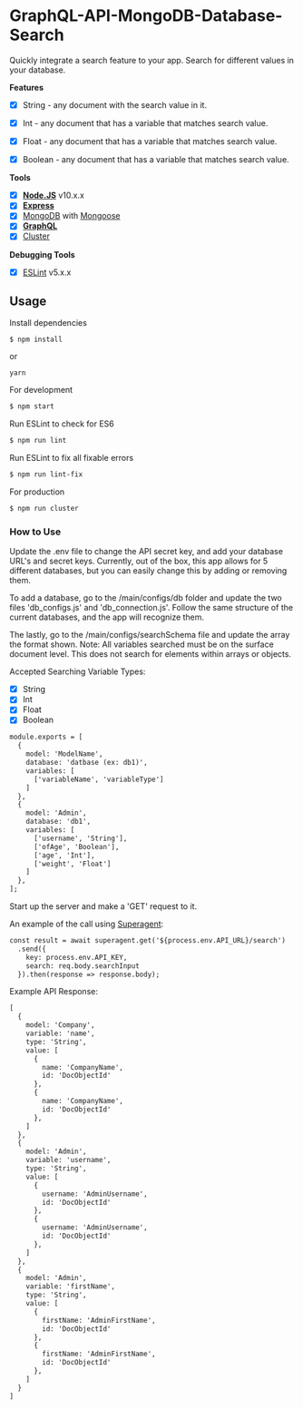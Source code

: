 # GraphQL-API-MongoDB-Database-Search
Quickly integrate a search feature to your app. Search for different values in your database.

**Features**
* [x] String - any document with the search value in it.
* [x] Int - any document that has a variable that matches search value.
* [x] Float - any document that has a variable that matches search value.
* [x] Boolean - any document that has a variable that matches search value.


**Tools**
* [x] **[Node.JS](https://nodejs.org)** v10.x.x
* [x] **[Express](https://github.com/expressjs/express)**
* [x] [MongoDB](https://www.mongodb.com/) with [Mongoose](https://github.com/Automattic/mongoose)
* [x] **[GraphQL](http://graphql.org/)**
* [x] [Cluster](https://nodejs.org/api/cluster.html)

**Debugging Tools**
* [x] [ESLint](https://eslint.org/) v5.x.x

## Usage

Install dependencies
```
$ npm install
```
or
```
yarn
```

For development
```bash
$ npm start
```

Run ESLint to check for ES6
```bash
$ npm run lint
```

Run ESLint to fix all fixable errors
```bash
$ npm run lint-fix
```

For production
```bash
$ npm run cluster
```

### How to Use

Update the .env file to change the API secret key, and add your database URL's and secret keys. Currently, out of the box, this app allows for 5 different databases, but you can easily change this by adding or removing them. 

To add a database, go to the /main/configs/db folder and update the two files 'db_configs.js' and 'db_connection.js'. Follow the same structure of the current databases, and the app will recognize them.

The lastly, go to the /main/configs/searchSchema file and update the array the format shown. 
Note: All variables searched must be on the surface document level. This does not search for elements within arrays or objects.

Accepted Searching Variable Types:
* [x] String
* [x] Int
* [x] Float
* [x] Boolean

```txt
module.exports = [
  {
    model: 'ModelName',
    database: 'datbase (ex: db1)',
    variables: [
      ['variableName', 'variableType']
    ]
  },
  {
    model: 'Admin',
    database: 'db1',
    variables: [
      ['username', 'String'],
      ['ofAge', 'Boolean'],
      ['age', 'Int'],
      ['weight', 'Float']
    ]
  },
];
```

Start up the server and make a 'GET' request to it.

An example of the call using [Superagent](https://www.npmjs.com/package/superagent):
```txt
const result = await superagent.get('${process.env.API_URL}/search')
  .send({
    key: process.env.API_KEY,
    search: req.body.searchInput
  }).then(response => response.body);
```

Example API Response:
```txt
[
  { 
    model: 'Company',
    variable: 'name',
    type: 'String',
    value: [
      {
        name: 'CompanyName',
        id: 'DocObjectId'
      },
      {
        name: 'CompanyName',
        id: 'DocObjectId'
      },
    ] 
  },
  { 
    model: 'Admin',
    variable: 'username',
    type: 'String',
    value: [
      {
        username: 'AdminUsername',
        id: 'DocObjectId'
      },
      {
        username: 'AdminUsername',
        id: 'DocObjectId'
      },
    ]
  },
  { 
    model: 'Admin',
    variable: 'firstName',
    type: 'String',
    value: [
      {
        firstName: 'AdminFirstName',
        id: 'DocObjectId'
      },
      {
        firstName: 'AdminFirstName',
        id: 'DocObjectId'
      },
    ]
  }
]
```